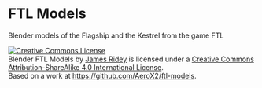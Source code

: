 # FTL Models
Blender models of the Flagship and the Kestrel from the game FTL

<a rel="license" href="http://creativecommons.org/licenses/by-sa/4.0/"><img alt="Creative Commons License" style="border-width:0" src="https://i.creativecommons.org/l/by-sa/4.0/88x31.png" /></a><br /><span xmlns:dct="http://purl.org/dc/terms/" property="dct:title">Blender FTL Models</span> by <a xmlns:cc="http://creativecommons.org/ns#" href="https://github.com/AeroX2/ftl-models" property="cc:attributionName" rel="cc:attributionURL">James Ridey</a> is licensed under a <a rel="license" href="http://creativecommons.org/licenses/by-sa/4.0/">Creative Commons Attribution-ShareAlike 4.0 International License</a>.<br />Based on a work at <a xmlns:dct="http://purl.org/dc/terms/" href="https://github.com/AeroX2/ftl-models" rel="dct:source">https://github.com/AeroX2/ftl-models</a>.
